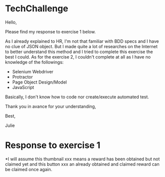 # TechChallenge
Hello,

Please find my response to exercise 1 below.

As I already explained to HR, I'm not that familiar with BDD specs and I have no clue of JSON object. But I made quite a lot of researches on the Internet to better understand this method and I tried to complete this exercise the best  I could.
As for the exercise 2, I couldn't complete at all as I have no knowledge of the followings:
* Selenium Webdriver 
* Protractor 
* Page Object Design/Model 
* JavaScript

Basically, I don't know how to code nor create/execute automated test.

Thank you in avance for your understanding,

Best,

Julie
# Response to exercise 1

*I will assume this thumbnail xxx means a reward has been obtained but not claimed yet and this button xxx an already obtained and claimed reward can be claimed once again.

